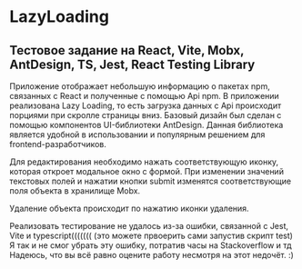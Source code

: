 # LazyLoading

## Тестовое задание на React, Vite, Mobx, AntDesign, TS, Jest, React Testing Library

Приложение отображает небольшую информацию о пакетах npm, связанных с React и полученные с помощью Api npm. В приложении реализована Lazy Loading, то есть загрузка данных с Api происходит порциями при скролле страницы вниз. Базовый дизайн был сделан с помощью компонентов UI-библиотеки AntDesign. Данная библиотека является удобной в использовании и популярным решением для frontend-разработчиков.

Для редактирования необходимо нажать соответствующую иконку, которая откроет модальное окно с формой. При изменении значений текстовых полей и нажатии кнопки submit изменятся соответствующие поля объекта в хранилище Mobx.

Удаление объекта происходит по нажатию иконки удаления.

Реализовать тестирование не удалось из-за ошибки, связанной с Jest, Vite и typescript(((((((    (это можете првоерить сами запустив скрипт test) Я так и не смог убрать эту ошибку, потратив часы на Stackoverflow и тд
Надеюсь, что вы всё равно оцените работу несмотря на этот недочёт. :)
